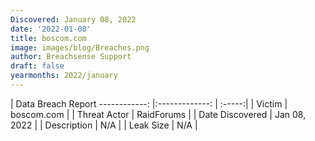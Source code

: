```yaml
---
Discovered: January 08, 2022
date: '2022-01-08'
title: boscom.com
image: images/blog/Breaches.png
author: Breachsense Support
draft: false
yearmonths: 2022/january
---
```



| Data Breach Report
------------:   |:-------------:    | :-----:|
| Victim    | boscom.com      | 
| Threat Actor    | RaidForums      | 
| Date Discovered    | Jan 08, 2022      | 
| Description    | N/A      | 
| Leak Size    | N/A      | 

